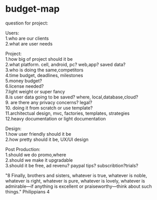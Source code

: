 # budget-map

question for project:  


Users:  
1.who are our clients  
2.what are user needs  

Project:  
1.how big of project should it be  
2.what platform. cell, android, pc? web,app? saved data?   
3.who is doing the same,competitors  
4.time budget, deadlines, milestones  
5.money budget?  
6.license needed?  
7.light weight or super fancy  
8.is user data going to be saved? where, local,database,cloud?  
9. are there any privacy concerns? legal?  
10. doing it from scratch or use template?  
11.architectual design, mvc, factories, templates, strategies  
12.heavy documentation or light documentation  

Design:  
1.how user friendly should it be  
2.how pretty should it be, UX/UI design  

Post Production:  
1.should we do promo,where   
2.should we make it upgradable  
3.should it be free, ad revenu? paypal tips? subscribtion?trials?  

"8 Finally, brothers and sisters, whatever is true, whatever is noble, whatever is right, whatever is pure, whatever is lovely, whatever is admirable—if anything is excellent or praiseworthy—think about such things." Philippians 4
